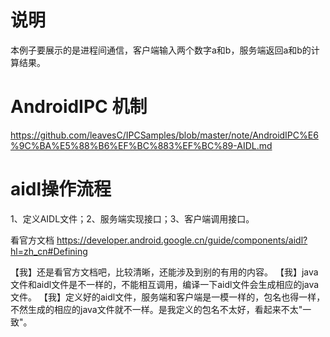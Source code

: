 # 说明
本例子要展示的是进程间通信，客户端输入两个数字a和b，服务端返回a和b的计算结果。

# AndroidIPC 机制
https://github.com/leavesC/IPCSamples/blob/master/note/AndroidIPC%E6%9C%BA%E5%88%B6%EF%BC%883%EF%BC%89-AIDL.md

# aidl操作流程
1、定义AIDL文件；2、服务端实现接口；3、客户端调用接口。

看官方文档  https://developer.android.google.cn/guide/components/aidl?hl=zh_cn#Defining

【我】还是看官方文档吧，比较清晰，还能涉及到别的有用的内容。
【我】java文件和aidl文件是不一样的，不能相互调用，编译一下aidl文件会生成相应的java文件。
【我】定义好的aidl文件，服务端和客户端是一模一样的，包名也得一样，不然生成的相应的java文件就不一样。是我定义的包名不太好，看起来不太"一致"。
